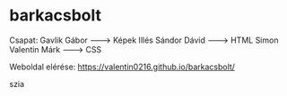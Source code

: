 # barkacsbolt

Csapat: Gavlik Gábor ---> Képek
        Illés Sándor Dávid ---> HTML
        Simon Valentin Márk ---> CSS
        
Weboldal elérése: https://valentin0216.github.io/barkacsbolt/


szia